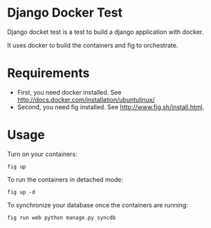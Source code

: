 Django Docker Test
==================

Django docket test is a test to build a django application with docker.

It uses docker to build the containers and fig to orchestrate.

Requirements
============

* First, you need docker installed. See http://docs.docker.com/installation/ubuntulinux/
* Second, you need fig installed. See http://www.fig.sh/install.html.

Usage
=====

Turn on your containers:

```
fig up
```

To run the containers in detached mode:

```
fig up -d
```

To synchronize your database once the containers are running:

```
fig run web python manage.py syncdb
```
